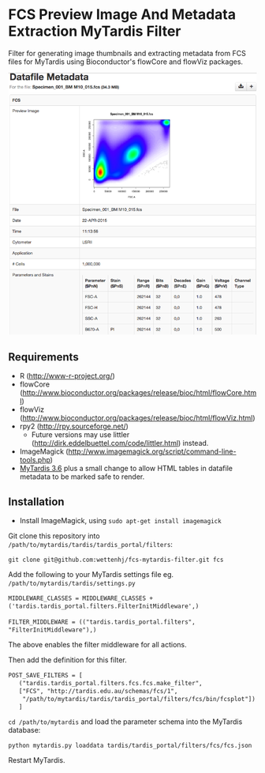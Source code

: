 FCS Preview Image And Metadata Extraction MyTardis Filter
=========================================================

Filter for generating image thumbnails and extracting metadata from FCS files
for MyTardis using Bioconductor's flowCore and flowViz packages.

![Screenshot](images/fcs_preview_image.png)

## Requirements
 - R (http://www-r-project.org/)
 - flowCore (http://www.bioconductor.org/packages/release/bioc/html/flowCore.html)
 - flowViz (http://www.bioconductor.org/packages/release/bioc/html/flowViz.html)
 - rpy2 (http://rpy.sourceforge.net/)
   - Future versions may use littler (http://dirk.eddelbuettel.com/code/littler.html) instead.
 - ImageMagick (http://www.imagemagick.org/script/command-line-tools.php)
 - [MyTardis 3.6](https://github.com/mytardis/mytardis/branches/3.6)
   plus a small change to allow HTML tables in datafile metadata to be marked safe to render.

## Installation

 - Install ImageMagick, using ```sudo apt-get install imagemagick```

Git clone this repository into `/path/to/mytardis/tardis/tardis_portal/filters`:
    
    git clone git@github.com:wettenhj/fcs-mytardis-filter.git fcs

Add the following to your MyTardis settings file eg. `/path/to/mytardis/tardis/settings.py`

```
MIDDLEWARE_CLASSES = MIDDLEWARE_CLASSES + ('tardis.tardis_portal.filters.FilterInitMiddleware',)

FILTER_MIDDLEWARE = (("tardis.tardis_portal.filters", "FilterInitMiddleware"),)
```

The above enables the filter middleware for all actions.

Then add the definition for this filter.

```
POST_SAVE_FILTERS = [
   ("tardis.tardis_portal.filters.fcs.fcs.make_filter",
   ["FCS", "http://tardis.edu.au/schemas/fcs/1",
    "/path/to/mytardis/tardis/tardis_portal/filters/fcs/bin/fcsplot"])
   ]
```
`cd /path/to/mytardis` and load the parameter schema into the MyTardis database:

```
python mytardis.py loaddata tardis/tardis_portal/filters/fcs/fcs.json
```

Restart MyTardis.
